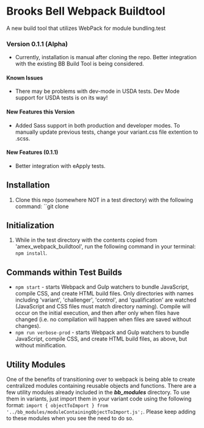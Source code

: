 # Brooks Bell  Webpack Buildtool
A new build tool that utilizes WebPack for module bundling.test

### Version 0.1.1 (Alpha)
* Currently, installation is manual after cloning the repo. Better integration with the existing BB Build Tool is being considered.
#### Known Issues
* There may be problems with dev-mode in USDA tests. Dev Mode support for USDA tests is on its way!
#### New Features this Version
* Added Sass support in both production and developer modes. To manually update previous tests, change your variant.css file extention to .scss.
#### New Features (0.1.1)
* Better integration with eApply tests.


## Installation
1. Clone this repo (somewhere NOT in a test directory) with the following command: ``git clone 

## Initialization
1. While in the test directory with the contents copied from 'amex_webpack_buildtool', run the following command in your terminal: ``npm install``.


## Commands within Test Builds
* ``npm start`` - starts Webpack and Gulp watchers to bundle JavaScript, compile CSS, and create HTML build files. Only directories with names including 'variant', 'challenger', 'control', and 'qualification' are watched (JavaScript and CSS files must match directory naming). Compile will occur on the initial execution, and then after only when files have changed (i.e. no compilation will happen when files are saved without changes).
* ``npm run verbose-prod`` - starts Webpack and Gulp watchers to bundle JavaScript, compile CSS, and create HTML build files, as above, but without minification.

## Utility Modules
One of the benefits of transitioning over to webpack is being able to create centralized modules containing reusable objects and functions. There are a few utility modules already included in the **_bb_modules_** directory. To use them in variants, just import them in your variant code using the following format: ``import { objectToImport } from '../bb_modules/moduleContainingObjectToImport.js';``. Please keep adding to these modules when you see the need to do so.
